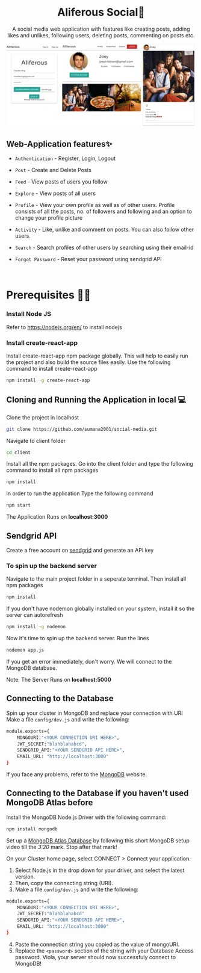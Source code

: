 <h1 align='center'>Aliferous Social🧡</h1>
<p align='center'>A social media web application with features like creating posts, adding likes and unlikes, following users, deleting posts, commenting on posts etc.</p>
<p float='center' align='center'>
<img src='https://github.com/sumana2001/social-media/blob/main/ss.png' width='750'>
</p>

## Web-Application features✨

* `Authentication` - Register, Login, Logout

* `Post` - Create and Delete Posts

* `Feed` - View posts of users you follow

* `Explore` - View posts of all users

* `Profile` - View your own profile as well as of other users. Profile consists of all the posts, no. of followers and following and an option to change your profile picture

* `Activity` - Like, unlike and comment on posts. You can also follow other users.

* `Search` - Search profiles of other users by searching using their email-id

* `Forgot Password` - Reset your password using sendgrid API  
<br/>




# Prerequisites 👨‍💻

### Install Node JS
Refer to https://nodejs.org/en/ to install nodejs

### Install create-react-app
Install create-react-app npm package globally. This will help to easily run the project and also build the source files easily. Use the following command to install create-react-app

```bash
npm install -g create-react-app
```

## Cloning and Running the Application in local 💻

Clone the project in localhost
```bash
git clone https://github.com/sumana2001/social-media.git
```
Navigate to client folder
```bash
cd client
```
Install all the npm packages. Go into the client folder and type the following command to install all npm packages

```bash
npm install
```

In order to run the application Type the following command

```bash
npm start
```

The Application Runs on **localhost:3000**

## Sendgrid API
Create a free account on <a href="https://sendgrid.com/">sendgrid</a> and generate an API key

### To spin up the backend server

Navigate to the main project folder in a seperate terminal. Then install all npm packages
```bash
npm install 
```

If you don't have nodemon globally installed on your system, install it so the server can autorefresh 
```bash
npm install -g nodemon
```

Now it's time to spin up the backend server. Run the lines
```bash
nodemon app.js
```
If you get an error immediately, don't worry. We will connect to the MongoDB database.

Note: The Server Runs on **localhost:5000**

## Connecting to the Database

Spin up your cluster in MongoDB and replace your connection with URI
Make a file `config/dev.js` and write the following:
```bash
module.exports={
    MONGOURI:"<YOUR CONNECTION URI HERE>",
    JWT_SECRET:"blahblahabcd",
    SENDGRID_API:"<YOUR SENDGRID API HERE>",
    EMAIL_URL: "http://localhost:3000"
}
```
If you face any problems, refer to the [MongoDB](https://www.mongodb.com/blog/postquick-start-nodejs-mongodb--how-to-get-connected-to-your-database) website.


## Connecting to the Database if you haven't used MongoDB Atlas before
Install the MongoDB Node.js Driver with the following command:
```bash
npm install mongodb
```

Set up a [MongoDB Atlas Database](https://www.youtube.com/watch?v=rPqRyYJmx2g) by following this short MongoDB setup video till the *3:20* mark. Stop after that mark!

On your Cluster home page, select CONNECT > Connect your application. 
1. Select Node.js in the drop down for your driver, and select the latest version. 
2. Then, copy the connecting string (URI).
3. Make a file `config/dev.js` and write the following:
```bash
module.exports={
    MONGOURI:"<YOUR CONNECTION URI HERE>",
    JWT_SECRET:"blahblahabcd"
    SENDGRID_API:"<YOUR SENDGRID API HERE>",
    EMAIL_URL: "http://localhost:3000"
}
```
4. Paste the connection string you copied as the value of mongoURI.
5. Replace the `<password>` section of the string with your Database Access password. Viola, your server should now successfuly connect to MongoDB!
